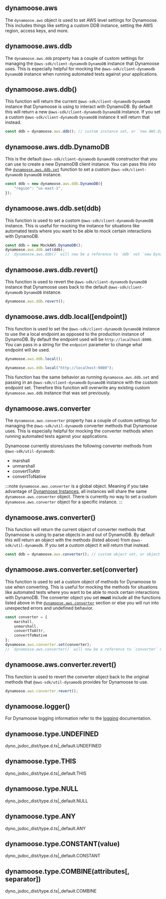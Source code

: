 ## dynamoose.aws

The `dynamoose.aws` object is used to set AWS level settings for Dynamoose. This includes things like setting a custom DDB instance, setting the AWS region, access keys, and more.

## dynamoose.aws.ddb

The `dynamoose.aws.ddb` property has a couple of custom settings for managing the `@aws-sdk/client-dynamodb` `DynamoDB` instance that Dynamoose uses. This is especially helpful for mocking the `@aws-sdk/client-dynamodb` `DynamoDB` instance when running automated tests against your applications.

## dynamoose.aws.ddb()

This function will return the current `@aws-sdk/client-dynamodb` `DynamoDB` instance that Dynamoose is using to interact with DynamoDB. By default this will return a new `@aws-sdk/client-dynamodb` `DynamoDB` instance. If you set a custom `@aws-sdk/client-dynamodb` `DynamoDB` instance it will return that instead.

```js
const ddb = dynamoose.aws.ddb(); // custom instance set, or `new AWS.DynamoDB()`
```

## dynamoose.aws.ddb.DynamoDB

This is the default `@aws-sdk/client-dynamodb` `DynamoDB` constructor that you can use to create a new DynamoDB client instance. You can pass this into the [`dynamoose.aws.ddb.set`](#dynamooseawsddbsetddb) function to set a custom `@aws-sdk/client-dynamodb` `DynamoDB` instance.

```js
const ddb = new dynamoose.aws.ddb.DynamoDB({
	"region": "us-east-1",
});
```

## dynamoose.aws.ddb.set(ddb)

This function is used to set a custom `@aws-sdk/client-dynamodb` `DynamoDB` instance. This is useful for mocking the instance for situations like automated tests where you want to be able to mock certain interactions with DynamoDB.

```js
const ddb = new MockAWS.DynamoDB();
dynamoose.aws.ddb.set(ddb);
// `dynamoose.aws.ddb()` will now be a reference to `ddb` not `new DynamoDB()`
```

## dynamoose.aws.ddb.revert()

This function is used to revert the `@aws-sdk/client-dynamodb` `DynamoDB` instance that Dynamoose uses back to the default `@aws-sdk/client-dynamodb` `DynamoDB` instance.

```js
dynamoose.aws.ddb.revert();
```

## dynamoose.aws.ddb.local([endpoint])

This function is used to set the `@aws-sdk/client-dynamodb` `DynamoDB` instance to use the a local endpoint as opposed to the production instance of DynamoDB. By default the endpoint used will be `http://localhost:8000`. You can pass in a string for the `endpoint` parameter to change what endpoint will be used.

```js
dynamoose.aws.ddb.local();

dynamoose.aws.ddb.local("http://localhost:9000");
```

This function has the same behavior as running `dynamoose.aws.ddb.set` and passing in an `@aws-sdk/client-dynamodb` `DynamoDB` instance with the custom endpoint set. Therefore this function will overwrite any existing custom `dynamoose.aws.ddb` instance that was set previously.

## dynamoose.aws.converter

The `dynamoose.aws.converter` property has a couple of custom settings for managing the `@aws-sdk/util-dynamodb` converter methods that Dynamoose uses. This is especially helpful for mocking the converter methods when running automated tests against your applications.

Dynamoose currently stores/uses the following converter methods from `@aws-sdk/util-dynamodb`:

- marshall
- unmarshall
- convertToAttr
- convertToNative

:::note
`dynamoose.aws.converter` is a global object. Meaning if you take advantage of [Dynamoose Instances](Instance), all instances will share the same `dynamoose.aws.converter` object. There is currently no way to set a custom `dynamoose.aws.converter` object for a specific instance.
:::

## dynamoose.aws.converter()

This function will return the current object of converter methods that Dynamoose is using to parse objects in and out of DynamoDB. By default this will return an object with the methods (listed above) from `@aws-sdk/util-dynamodb`. If you set a custom object it will return that instead.

```js
const ddb = dynamoose.aws.converter(); // custom object set, or object with `@aws-sdk/util-dynamodb` default methods
```

## dynamoose.aws.converter.set(converter)

This function is used to set a custom object of methods for Dynamoose to use when converting. This is useful for mocking the methods for situations like automated tests where you want to be able to mock certain interactions with DynamoDB. The converter object you set **must** include all the functions listed above in the [`dynamoose.aws.converter`](#dynamooseawsconverter) section or else you will run into unexpected errors and undefined behavior.

```js
const converter = {
	marshall,
	unmarshall,
	convertToAttr,
	convertToNative
};
dynamoose.aws.converter.set(converter);
// `dynamoose.aws.converter()` will now be a reference to `converter` not the default `@aws-sdk/util-dynamodb` methods
```

## dynamoose.aws.converter.revert()

This function is used to revert the converter object back to the original methods that `@aws-sdk/util-dynamodb` provides for Dynamoose to use.

```js
dynamoose.aws.converter.revert();
```

## dynamoose.logger()

For Dynamoose logging information refer to the [logging](Logging) documentation.

## dynamoose.type.UNDEFINED

dyno_jsdoc_dist/type.d.ts|_default.UNDEFINED

## dynamoose.type.THIS

dyno_jsdoc_dist/type.d.ts|_default.THIS

## dynamoose.type.NULL

dyno_jsdoc_dist/type.d.ts|_default.NULL

## dynamoose.type.ANY

dyno_jsdoc_dist/type.d.ts|_default.ANY

## dynamoose.type.CONSTANT(value)

dyno_jsdoc_dist/type.d.ts|_default.CONSTANT

## dynamoose.type.COMBINE(attributes[, separator])

dyno_jsdoc_dist/type.d.ts|_default.COMBINE
